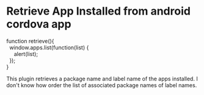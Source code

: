 # Retrieve App Installed from android cordova app

  function retrieve(){<br>
    &nbsp;&nbsp;window.apps.list(function(list) {<br>
    &nbsp;&nbsp;&nbsp;&nbsp;    alert(list);<br>
    &nbsp;&nbsp;});<br>
   }
   
This plugin retrieves a package name and label name of the apps installed.
I don't know how order the list of associated package names of label names. 
